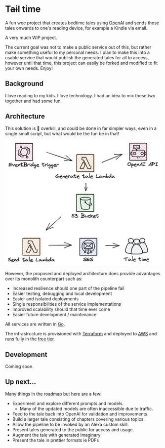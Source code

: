 # T~~ai~~l time

A fun wee project that creates bedtime tales using [OpenAI](https://openai.com/) and sends those tales onwards to one's reading device, for example a Kindle via email.

A very much WIP project.

The current goal was not to make a public service out of this, but rather make something useful to my personal needs. I plan to make this into a usable service that would publish the generated tales for all to access, however until that time, this project can easily be forked and modified to fit your own needs. Enjoy!

## Background

I love reading to my kids. I love technology. I had an idea to mix these two together and had some fun.

## Architecture

This solution is :100: overkill, and could be done in far simpler ways, even in a single small script, but what would be the fun be in that!

![architecture.png](docs/architecture.png)
 
However, the proposed and deployed architecture does provide advantages over its monolith counterpart such as:

- Increased resilience should one part of the pipeline fail
- Easier testing, debugging and local development
- Easier and isolated deployments
- Single responsibilities of the service implementations 
- Improved scalability should that time ever come
- Easier future development / maintenance

All services are written in [Go](https://go.dev/).

The infrastructure is provisioned with [Terraform](https://www.terraform.io/) and deployed to [AWS](https://aws.amazon.com/) and runs fully in the [free tier](https://aws.amazon.com/free).

## Development

Coming soon.

## Up next...

Many things in the roadmap but here are a few:

- Experiment and explore different prompts and models. 
  - Many of the updated models are often inaccessible due to traffic.
- Feed to the tale back into OpenAI for validation and improvements.
- Build a larger tale consisting of chapters covering various topics.
- Allow the pipeline to be invoked by an Alexa custom skill.
- Present tales generated to the public for access and usage.
- Augment the tale with generated imaginary 
- Present the tale in prettier formats ie PDFs
